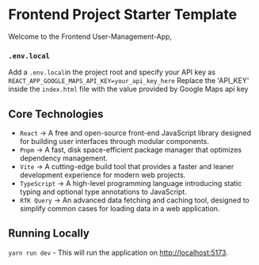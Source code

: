 # Frontend Project Starter Template

Welcome to the Frontend User-Management-App, 

### `.env.local`
Add a `.env.local`in the project root and specify your API key as `REACT_APP_GOOGLE_MAPS_API_KEY=your_api_key_here` 
Replace the 'API_KEY' inside the `index.html` file with the value provided by Google Maps api key



## Core Technologies

- `React` -> A free and open-source front-end JavaScript library designed for building user interfaces through modular components.
- `Pnpm` -> A fast, disk space-efficient package manager that optimizes dependency management.
- `Vite` -> A cutting-edge build tool that provides a faster and leaner development experience for modern web projects.
- `TypeScript` -> A high-level programming language introducing static typing and optional type annotations to JavaScript.
- `RTK Query` -> An advanced data fetching and caching tool, designed to simplify common cases for loading data in a web application.


## Running Locally

`yarn run dev` - This will run the application on [http://localhost:5173](http://localhost:5173).
